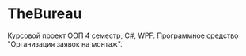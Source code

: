 # TheBureau
Курсовой проект ООП 4 семестр, C#, WPF.
Программное средство "Организация заявок на монтаж".
